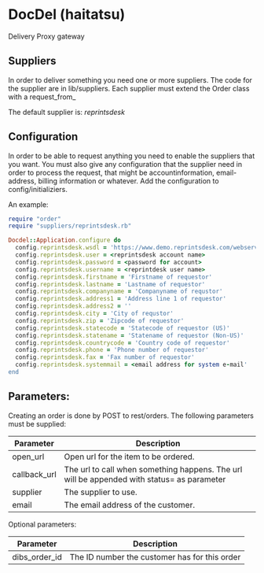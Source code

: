 DocDel (haitatsu)
========

Delivery Proxy gateway


Suppliers
---------

In order to deliver something you need one or more suppliers. The code for the supplier are in lib/suppliers. Each supplier must extend the Order class with a request_from_<supplier>

The default supplier is: _reprintsdesk_


Configuration
-------------

In order to be able to request anything you need to enable the suppliers that you want. You must also give any configuration that the supplier need in order to process the request, that might be accountinformation, email-address, billing information or whatever. Add the configuration to config/initializiers.

An example:

```ruby
require "order"
require "suppliers/reprintsdesk.rb"

Docdel::Application.configure do
  config.reprintsdesk.wsdl = 'https://www.demo.reprintsdesk.com/webservice/main.asmx?wsdl'
  config.reprintsdesk.user = <reprintsdesk account name>
  config.reprintsdesk.password = <password for account>
  config.reprintsdesk.username = <reprintdesk user name>
  config.reprintsdesk.firstname = 'Firstname of requestor'
  config.reprintsdesk.lastname = 'Lastname of requestor'
  config.reprintsdesk.companyname = 'Companyname of requstor'
  config.reprintsdesk.address1 = 'Address line 1 of requestor'
  config.reprintsdesk.address2 = ''
  config.reprintsdesk.city = 'City of requstor'
  config.reprintsdesk.zip = 'Zipcode of requestor'
  config.reprintsdesk.statecode = 'Statecode of requestor (US)'
  config.reprintsdesk.statename = 'Statename of requestor (Non-US)'
  config.reprintsdesk.countrycode = 'Country code of requestor'
  config.reprintsdesk.phone = 'Phone number of requestor'
  config.reprintsdesk.fax = 'Fax number of requestor'
  config.reprintsdesk.systemmail = <email address for system e-mail'
end
```

Parameters:
-----------

Creating an order is done by POST to rest/orders.
The following parameters must be supplied:

Parameter      | Description
---------------|----------------------------------------
 open_url      |  Open url for the item to be ordered.
 callback_url  |  The url to call when something happens. The url will be appended with status=<new status> as parameter 
 supplier      |  The supplier to use.
 email         |  The email address of the customer.

Optional parameters:

Parameter        | Description
-----------------|-----------------------------------------------
 dibs_order_id   |  The ID number the customer has for this order
